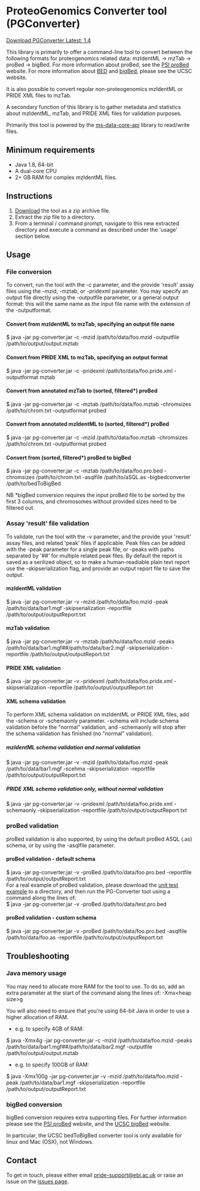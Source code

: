 # ProteoGenomics Converter tool (PGConverter)
[Download PGConverter Latest: 1.4](https://drive.google.com/open?id=0ByPwkIg-BdVzdGZwazQtRnE0dDA)

This library is primarily to offer a command-line tool to convert between the following formats for proteogenomics related data:
mzIdentML -> mzTab -> proBed -> bigBed. For more information about proBed, see the [PSI proBed](http://www.psidev.info/probed) website. For more information about [BED](https://genome.ucsc.edu/FAQ/FAQformat.html#format1) and [bigBed](https://genome.ucsc.edu/goldenpath/help/bigBed.html), please see the UCSC website.

It is also possible to convert regular non-proteogenomics mzIdentML or PRIDE XML files to mzTab.

A secondary function of this library is to gather metadata and statistics about mzIdentML, mzTab, and PRIDE XML files for validation purposes.

Primarily this tool is powered by the [ms-data-core-api](https://github.com/PRIDE-Utilities/ms-data-core-api) library to read/write files.

## Minimum requirements
* Java 1.8, 64-bit
* A dual-core CPU
* 2+ GB RAM for complex mzIdentML files.

## Instructions
1. [Download](https://drive.google.com/open?id=0ByPwkIg-BdVzVHlOajV4UzQzXzA) the tool as a zip archive file.
2. Extract the zip file to a directory.
3. From a terminal / command prompt, navigate to this new extracted directory and execute a command as described under the 'usage' section below.

## Usage
### File conversion
To convert, run the tool with the -c parameter, and the provide 'result' assay files using the -mzid, -mztab, or -pridexml parameter. You may specify an output file directly using the -outputfile parameter, or a general output format: this will the same name as the input file name with the extension of the -outputformat.

#### Convert from mzIdentML to mzTab, specifying an output file name
$ java -jar pg-converter.jar -c -mzid /path/to/data/foo.mzid -outputfile /path/to/output/output.mztab
#### Convert from PRIDE XML to mzTab, specifying an output format
$ java -jar pg-converter.jar -c -pridexml /path/to/data/foo.pride.xml -outputformat mztab
#### Convert from annotated mzTab to (sorted, filtered*) proBed
$ java -jar pg-converter.jar -c -mztab /path/to/data/foo.mztab -chromsizes /path/to/chrom.txt -outputformat probed
#### Convert from annotated mzIdentML to (sorted, filtered*) proBed
$ java -jar pg-converter.jar -c -mzid /path/to/data/foo.mztab -chromsizes /path/to/chrom.txt -outputformat probed
#### Convert from (sorted, filtered*) proBed to bigBed
$ java -jar pg-converter.jar -c -mztab /path/to/data/foo.pro.bed -chromsizes /path/to/chrom.txt -asqlfile /path/to/aSQL.as -bigbedconverter /path/to/bedToBigBed

NB *bigBed conversion requires the input proBed file to be sorted by the first 3 columns, and chromosomes without provided sizes need to be filtered out.

### Assay 'result' file validation
To validate, run the tool with the -v parameter, and the provide your 'result' assay files, and related 'peak' files if applicable. Peak files can be added with the -peak parameter for a single peak file, or -peaks with paths separated by '##' for multiple related peak files.
By default the report is saved as a serilized object, so to make a human-readiable plain text report use the -skipserialization flag, and provide an output report file to save the output.
#### mzIdentML validation
$ java -jar pg-converter.jar -v -mzid /path/to/data/foo.mzid -peak /path/to/data/bar1.mgf -skipserialization -reportfile /path/to/output/outputReport.txt
#### mzTab validation
$ java -jar pg-converter.jar -v -mztab /path/to/data/foo.mzid -peaks /path/to/data/bar1.mgf##/path/to/data/bar2.mgf -skipserialization -reportfile /path/to/output/outputReport.txt
#### PRIDE XML validation
$ java -jar pg-converter.jar -v -pridexml /path/to/data/foo.pride.xml -skipserialization -reportfile /path/to/output/outputReport.txt
#### XML schema validation
To perform XML schema validation on mzIdentML or PRIDE XML files, add the -schema or -schemaonly parameter. -schema will include schema validation before the "normal" validation, and -schemaonly will stop after the schema validation has finished (no "normal" validation).
##### mzIdentML schema validation and normal validation
$ java -jar pg-converter.jar -v -mzid /path/to/data/foo.mzid -peak /path/to/data/bar1.mgf -scehma -skipserialization -reportfile /path/to/output/outputReport.txt
##### PRIDE XML schema validation only, without normal validation
$ java -jar pg-converter.jar -v -pridexml /path/to/data/foo.pride.xml -schemaonly -skipserialization -reportfile /path/to/output/outputReport.txt
### proBed validation
proBed validation is also supported, by using the default proBed ASQL (.as) schema, or by using the -asqlfile parameter.
#### proBed validation - default schema
$ java -jar pg-converter.jar -v -proBed /path/to/data/foo.pro.bed -reportfile /path/to/output/outputReport.txt
</br>For a real example of proBed validation, please download the [unit test example](https://raw.githubusercontent.com/PRIDE-Toolsuite/PGConverter/master/src/test/resources/test.pro.bed) to a directory, and then run the PG-Converter tool using a command along the lines of:</br>
$ java -jar pg-converter.jar -v -proBed /path/to/data/test.pro.bed
#### proBed validation - custom schema
$ java -jar pg-converter.jar -v -proBed /path/to/data/foo.pro.bed -asqlfile /path/to/data/foo.as -reportfile /path/to/output/outputReport.txt
## Troubleshooting
### Java memory usage
You may need to allocate more RAM for the tool to use. To do so, add an extra parameter at the start of the command along the lines of: -Xmx\<heap size\>g

You will also need to ensure that you're using 64-bit Java in order to use a higher allocation of RAM.

* e.g. to specify 4GB of RAM:

$ java -Xmx4g -jar pg-converter.jar -c -mzid /path/to/data/foo.mzid -peaks /path/to/data/bar1.mgf##/path/to/data/bar2.mgf -outputfile /path/to/output/output.mztab

* e.g. to specify 100GB of RAM:

$ java -Xmx100g -jar pg-converter.jar  -v -mzid /path/to/data/foo.mzid -peak /path/to/data/bar1.mgf -skipserialization -reportfile /path/to/output/outputReport.txt

### bigBed conversion
bigBed conversion requires extra supporting files. For further information please see the [PSI proBed](http://www.psidev.info/probed) website, and the [UCSC bigBed](https://genome.ucsc.edu/goldenpath/help/bigBed.html) website.

In particular, the UCSC bedToBigBed converter tool is only available for linux and Mac (OSX), not Windows.

## Contact
To get in touch, please either email <pride-support@ebi.ac.uk> or raise an issue on the [issues page](https://github.com/PRIDE-Toolsuite/PGConverter/issues).
